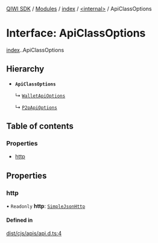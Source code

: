 [QIWI SDK](../README.md) / [Modules](../modules.md) / [index](../modules/index.md) / [<internal\>](../modules/index._internal_.md) / ApiClassOptions

# Interface: ApiClassOptions

[index](../modules/index.md).[<internal>](../modules/index._internal_.md).ApiClassOptions

## Hierarchy

- **`ApiClassOptions`**

  ↳ [`WalletApiOptions`](index.QIWI.WalletApiOptions.md)

  ↳ [`P2pApiOptions`](index.QIWI.P2pApiOptions.md)

## Table of contents

### Properties

- [http](index._internal_.ApiClassOptions.md#http)

## Properties

### http

• `Readonly` **http**: [`SimpleJsonHttp`](../classes/index._internal_.SimpleJsonHttp.md)

#### Defined in

[dist/cjs/apis/api.d.ts:4](https://github.com/AlexXanderGrib/node-qiwi-sdk/blob/26a7b1c/dist/cjs/apis/api.d.ts#L4)

